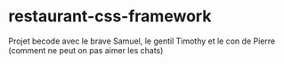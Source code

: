 # restaurant-css-framework
Projet becode avec le brave Samuel, le gentil Timothy et le con de Pierre (comment ne peut on pas aimer les chats)

